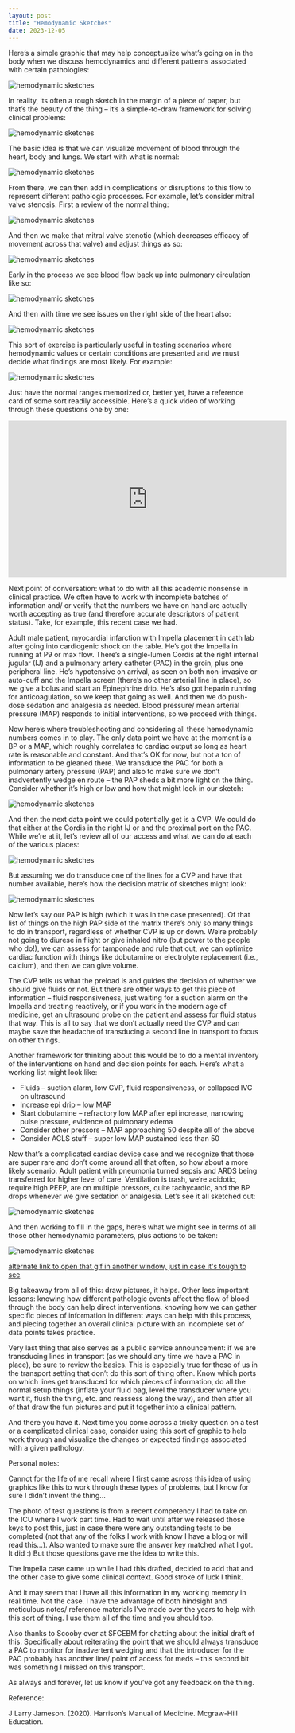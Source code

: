 ```yaml
---
layout: post
title: "Hemodynamic Sketches"
date: 2023-12-05
---
```


Here’s a simple graphic that may help conceptualize what’s going on in the body when we discuss hemodynamics and different patterns associated with certain pathologies:

<img src="{{ '/assets/images/blog/2023-12-05-hemodynamic-sketches/flow-overview.jpeg' | relative_url }}" alt="hemodynamic sketches" />

In reality, its often a rough sketch in the margin of a piece of paper, but that’s the beauty of the thing – it’s a simple-to-draw framework for solving clinical problems:

<img src="{{ '/assets/images/blog/2023-12-05-hemodynamic-sketches/example-sketch.jpeg' | relative_url }}" alt="hemodynamic sketches" />

The basic idea is that we can visualize movement of blood through the heart, body and lungs.  We start with what is normal:

<img src="{{ '/assets/images/blog/2023-12-05-hemodynamic-sketches/flow-overview-gif.gif' | relative_url }}" alt="hemodynamic sketches" />

From there, we can then add in complications or disruptions to this flow to represent different pathologic processes.  For example, let’s consider mitral valve stenosis.  First a review of the normal thing:

<img src="{{ '/assets/images/blog/2023-12-05-hemodynamic-sketches/heart-with-labels.jpeg' | relative_url }}" alt="hemodynamic sketches" />

And then we make that mitral valve stenotic (which decreases efficacy of movement across that valve) and adjust things as so:

<img src="{{ '/assets/images/blog/2023-12-05-hemodynamic-sketches/mitral-valve-stenosis.jpeg' | relative_url }}" alt="hemodynamic sketches" />

Early in the process we see blood flow back up into pulmonary circulation like so:

<img src="{{ '/assets/images/blog/2023-12-05-hemodynamic-sketches/early-mvs.gif' | relative_url }}" alt="hemodynamic sketches" />

And then with time we see issues on the right side of the heart also:

<img src="{{ '/assets/images/blog/2023-12-05-hemodynamic-sketches/late-mvs.gif' | relative_url }}" alt="hemodynamic sketches" />

This sort of exercise is particularly useful in testing scenarios where hemodynamic values or certain conditions are presented and we must decide what findings are most likely.  For example:

<img src="{{ '/assets/images/blog/2023-12-05-hemodynamic-sketches/tsi-sample.jpeg' | relative_url }}" alt="hemodynamic sketches" />

Just have the normal ranges memorized or, better yet, have a reference card of some sort readily accessible.  Here’s a quick video of working through these questions one by one:

<div class="video-wrapper">
  <iframe width="560" height="315"
    src="https://www.youtube.com/embed/_glVI0yvuAE"
    title="Hemodynamic Problem Work Process"
    frameborder="0"
    allow="accelerometer; autoplay; clipboard-write; encrypted-media; gyroscope; picture-in-picture"
    allowfullscreen>
  </iframe>
</div>

Next point of conversation: what to do with all this academic nonsense in clinical practice.  We often have to work with incomplete batches of information and/ or verify that the numbers we have on hand are actually worth accepting as true (and therefore accurate descriptors of patient status).  Take, for example, this recent case we had.

Adult male patient, myocardial infarction with Impella placement in cath lab after going into cardiogenic shock on the table. He’s got the Impella in running at P9 or max flow.  There’s a single-lumen Cordis at the right internal jugular (IJ) and a pulmonary artery catheter (PAC) in the groin, plus one peripheral line. He’s hypotensive on arrival, as seen on both non-invasive or auto-cuff and the Impella screen (there’s no other arterial line in place), so we give a bolus and start an Epinephrine drip.  He’s also got heparin running for anticoagulation, so we keep that going as well.  And then we do push-dose sedation and analgesia as needed.  Blood pressure/ mean arterial pressure (MAP) responds to initial interventions, so we proceed with things.  

Now here’s where troubleshooting and considering all these hemodynamic numbers comes in to play.  The only data point we have at the moment is a BP or a MAP, which roughly correlates to cardiac output so long as heart rate is reasonable and constant.  And that’s OK for now, but not a ton of information to be gleaned there.  We transduce the PAC for both a pulmonary artery pressure (PAP) and also to make sure we don’t inadvertently wedge en route – the PAP sheds a bit more light on the thing.  Consider whether it’s high or low and how that might look in our sketch:

<img src="{{ '/assets/images/blog/2023-12-05-hemodynamic-sketches/pap-sketch.jpeg' | relative_url }}" alt="hemodynamic sketches" />

And then the next data point we could potentially get is a CVP.  We could do that either at the Cordis in the right IJ or and the proximal port on the PAC. While we’re at it, let’s review all of our access and what we can do at each of the various places:

<img src="{{ '/assets/images/blog/2023-12-05-hemodynamic-sketches/all-the-lines.jpeg' | relative_url }}" alt="hemodynamic sketches" />

But assuming we do transduce one of the lines for a CVP and have that number available, here’s how the decision matrix of sketches might look:

<img src="{{ '/assets/images/blog/2023-12-05-hemodynamic-sketches/cvp-pap-chart-sketch.jpeg' | relative_url }}" alt="hemodynamic sketches" />

Now let’s say our PAP is high (which it was in the case presented).  Of that list of things on the high PAP side of the matrix there’s only so many things to do in transport, regardless of whether CVP is up or down.  We’re probably not going to diurese in flight or give inhaled nitro (but power to the people who do!), we can assess for tamponade and rule that out, we can optimize cardiac function with things like dobutamine or electrolyte replacement (i.e., calcium), and then we can give volume.  

The CVP tells us what the preload is and guides the decision of whether we should give fluids or not.  But there are other ways to get this piece of information – fluid responsiveness, just waiting for a suction alarm on the Impella and treating reactively, or if you work in the modern age of medicine, get an ultrasound probe on the patient and assess for fluid status that way.  This is all to say that we don’t actually need the CVP and can maybe save the headache of transducing a second line in transport to focus on other things.

Another framework for thinking about this would be to do a mental inventory of the interventions on hand and decision points for each.  Here’s what a working list might look like:
- Fluids – suction alarm, low CVP, fluid responsiveness, or collapsed IVC on ultrasound
- Increase epi drip – low MAP
- Start dobutamine – refractory low MAP after epi increase, narrowing pulse pressure, evidence of pulmonary edema
- Consider other pressors – MAP approaching 50 despite all of the above
- Consider ACLS stuff – super low MAP sustained less than 50


Now that’s a complicated cardiac device case and we recognize that those are super rare and don’t come around all that often, so how about a more likely scenario.  Adult patient with pneumonia turned sepsis and ARDS being transferred for higher level of care.  Ventilation is trash, we’re acidotic, require high PEEP, are on multiple pressors, quite tachycardic, and the BP drops whenever we give sedation or analgesia.  Let’s see it all sketched out:

<img src="{{ '/assets/images/blog/2023-12-05-hemodynamic-sketches/final-example.jpeg' | relative_url }}" alt="hemodynamic sketches" />

And then working to fill in the gaps, here’s what we might see in terms of all those other hemodynamic parameters, plus actions to be taken:

<img src="{{ '/assets/images/blog/2023-12-05-hemodynamic-sketches/final-example-gif.gif' | relative_url }}" alt="hemodynamic sketches" />

[alternate link to open that gif in another window, just in case it's tough to see](https://imgur.com/ards-full-resolution-GMXr4AA)

Big takeaway from all of this: draw pictures, it helps.  Other less important lessons: knowing how different pathologic events affect the flow of blood through the body can help direct interventions, knowing how we can gather specific pieces of information in different ways can help with this process, and piecing together an overall clinical picture with an incomplete set of data points takes practice.

Very last thing that also serves as a public service announcement: if we are transducing lines in transport (as we should any time we have a PAC in place), be sure to review the basics.  This is especially true for those of us in the transport setting that don’t do this sort of thing often.  Know which ports on which lines get transduced for which pieces of information, do all the normal setup things (inflate your fluid bag, level the transducer where you want it, flush the thing, etc. and reassess along the way), and then after all of that draw the fun pictures and put it together into a clinical pattern.

And there you have it.  Next time you come across a tricky question on a test or a complicated clinical case, consider using this sort of graphic to help work through and visualize the changes or expected findings associated with a given pathology.



Personal notes:

Cannot for the life of me recall where I first came across this idea of using graphics like this to work through these types of problems, but I know for sure I didn’t invent the thing…

The photo of test questions is from a recent competency I had to take on the ICU where I work part time. Had to wait until after we released those keys to post this, just in case there were any outstanding tests to be completed (not that any of the folks I work with know I have a blog or will read this…).  Also wanted to make sure the answer key matched what I got.  It did :)  But those questions gave me the idea to write this.

The Impella case came up while I had this drafted, decided to add that and the other case to give some clinical context.  Good stroke of luck I think.

And it may seem that I have all this information in my working memory in real time.  Not the case.  I have the advantage of both hindsight and meticulous notes/ reference materials I’ve made over the years to help with this sort of thing.  I use them all of the time and you should too.

Also thanks to Scooby over at SFCEBM for chatting about the initial draft of this.  Specifically about reiterating the point that we should always transduce a PAC to monitor for inadvertent wedging and that the introducer for the PAC probably has another line/ point of access for meds – this second bit was something I missed on this transport.

As always and forever, let us know if you’ve got any feedback on the thing.


Reference:

J Larry Jameson. (2020). Harrison’s Manual of Medicine. Mcgraw-Hill Education.
